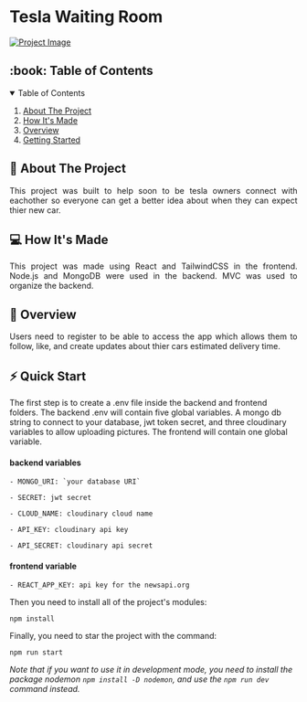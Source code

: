 # Tesla Waiting Room

[![Project Image](https://i.postimg.cc/4dn26Z2d/teslareadme.gif)](#)


<!-- TABLE OF CONTENTS -->
<h2 id="table-of-contents"> :book: Table of Contents</h2>

<details open="open">
  <summary>Table of Contents</summary>
  <ol>
    <li><a href="#about-the-project"> About The Project</a></li>
    <li><a href="#how-it's-made"> How It's Made</a></li>
    <li><a href="#overview"> Overview</a></li>
    <li><a href="#getting-started"> Getting Started</a></li>
  </ol>
</details>

<!-- ABOUT THE PROJECT -->
<h2 id="about-the-project"> 📝 About The Project</h2>

<p align="justify"> 
  This project was built to help soon to be tesla owners connect with eachother so everyone can get a better idea about when they can expect thier new car.
</p>

<!-- HOW IT'S MADE -->
<h2 id="how-it's-made"> 💻 How It's Made</h2>

<p align="justify"> 
  This project was made using React and TailwindCSS in the frontend. Node.js and MongoDB were used in the backend. MVC was used to organize the backend.
</p>

<!-- OVERVIEW -->
<h2 id="overview"> 📖 Overview</h2>

<p align="justify"> 
  Users need to register to be able to access the app which allows them to follow, like, and create updates about thier cars estimated delivery time.
</p>

<!-- GETTING STARTED -->
<h2 id="getting-started"> ⚡️ Quick Start</h2>

<p>The first step is to create a .env file inside the backend and frontend folders. The backend .env will contain five global variables. A mongo db string to connect to your database, jwt token secret, and three cloudinary variables to allow uploading pictures. The frontend will contain one global variable.</p>

#### backend variables

<pre><code>- MONGO_URI: `your database URI`</code></pre>
<pre><code>- SECRET: jwt secret </code></pre>
<pre><code>- CLOUD_NAME: cloudinary cloud name</code></pre>
<pre><code>- API_KEY: cloudinary api key</code></pre>
<pre><code>- API_SECRET: cloudinary api secret</code></pre>

#### frontend variable

<pre><code>- REACT_APP_KEY: api key for the newsapi.org</code></pre>


<p>Then you need to install all of the project's modules:</p>
<pre><code>npm install</code></pre>

<p>Finally, you need to star the project with the command:</p>
<pre><code>npm run start</code></pre>
<i>Note that if you want to use it in development mode, you need to install the package nodemon <code>npm install -D nodemon</code>, and use the <code>npm run dev</code> command instead.</i>

